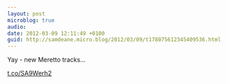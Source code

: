 ```yaml
---
layout: post
microblog: true
audio: 
date: 2012-03-09 12:11:49 +0100
guid: http://samdeane.micro.blog/2012/03/09/t178075612345409536.html
---
```

Yay - new Meretto tracks…

[t.co/SA9Werh2](http://t.co/SA9Werh2)
